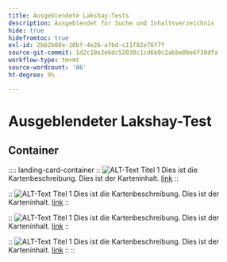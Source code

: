 ```yaml
---
title: Ausgeblendete Lakshay-Tests
description: Ausgeblendet für Suche und Inhaltsverzeichnis
hide: true
hidefromtoc: true
exl-id: 2bb2b88e-10bf-4e26-afbd-c11f82e76f7f
source-git-commit: 1d2c18e2e6dc52038c1cd6b0c2abbe0be6f30dfa
workflow-type: tm+mt
source-wordcount: '86'
ht-degree: 9%

---
```


# Ausgeblendeter Lakshay-Test

## Container

:::: landing-card-container
::
![ALT-Text](https://experienceleague.adobe.com/en/docs/experience-manager-sites-optimizer/content/media_1173e9b57de6809d27fd2ccd8809bd5cee2437e3d.png?width=2000&amp;format=webply&amp;optimize=medium&amp;lang=en)
Titel 1
Dies ist die Kartenbeschreibung.
Dies ist der Karteninhalt.
[link](https://www.google.com)
::

::
![ALT-Text](https://experienceleague.adobe.com/en/docs/experience-manager-sites-optimizer/content/media_1173e9b57de6809d27fd2ccd8809bd5cee2437e3d.png?width=2000&amp;format=webply&amp;optimize=medium&amp;lang=en)
Titel 1
Dies ist die Kartenbeschreibung.
Dies ist der Karteninhalt.
[link](https://www.google.com)
::

::
![ALT-Text](https://experienceleague.adobe.com/en/docs/experience-manager-sites-optimizer/content/media_1173e9b57de6809d27fd2ccd8809bd5cee2437e3d.png?width=2000&amp;format=webply&amp;optimize=medium&amp;lang=en)
Titel 1
Dies ist die Kartenbeschreibung.
Dies ist der Karteninhalt.
[link](https://www.google.com)
::

::
![ALT-Text](https://experienceleague.adobe.com/en/docs/experience-manager-sites-optimizer/content/media_1173e9b57de6809d27fd2ccd8809bd5cee2437e3d.png?width=2000&amp;format=webply&amp;optimize=medium&amp;lang=en)
Titel 1
Dies ist die Kartenbeschreibung.
Dies ist der Karteninhalt.
[link](https://www.google.com)
::
::

